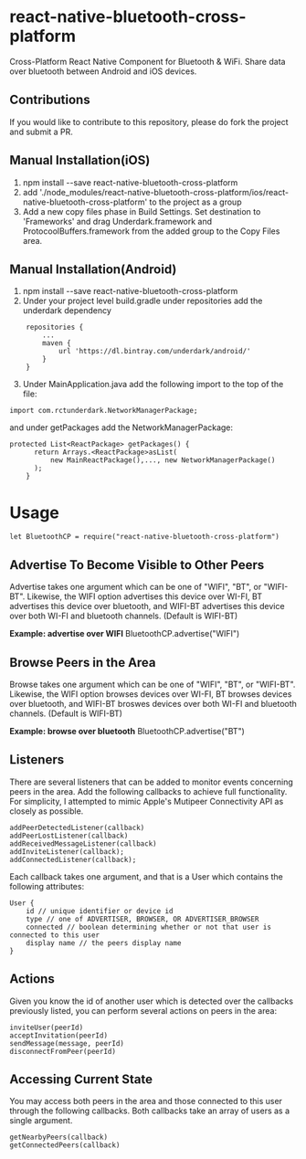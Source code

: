 # react-native-bluetooth-cross-platform
Cross-Platform React Native Component for Bluetooth &amp; WiFi. Share data over bluetooth between Android and iOS devices.

## Contributions
If you would like to contribute to this repository, please do fork the project and submit a PR.

## Manual Installation(iOS)
1. npm install --save react-native-bluetooth-cross-platform
2. add './node_modules/react-native-bluetooth-cross-platform/ios/react-native-bluetooth-cross-platform' to the project as a group
3. Add a new copy files phase in Build Settings. Set destination to 'Frameworks' and drag Underdark.framework and ProtocoolBuffers.framework from the added group to the Copy Files area.

## Manual Installation(Android)
1. npm install --save react-native-bluetooth-cross-platform
2. Under your project level build.gradle under repositories add the underdark dependency
```
    repositories {
		...
        maven {
            url 'https://dl.bintray.com/underdark/android/'
        }
    }
```
3. Under MainApplication.java add the following import to the top of the file:
```
import com.rctunderdark.NetworkManagerPackage;
```
and under getPackages add the NetworkManagerPackage:
```
protected List<ReactPackage> getPackages() {
      return Arrays.<ReactPackage>asList(
          new MainReactPackage(),..., new NetworkManagerPackage()
      );
    }
```

# Usage
```
let BluetoothCP = require("react-native-bluetooth-cross-platform")
```
## Advertise To Become Visible to Other Peers
Advertise takes one argument which can be one of "WIFI", "BT", or "WIFI-BT". Likewise, the WIFI option advertises this device over WI-FI, BT advertises this device over bluetooth, and WIFI-BT advertises this device over both WI-FI and bluetooth channels. (Default is WIFI-BT)

**Example: advertise over WIFI**
BluetoothCP.advertise("WIFI")

## Browse Peers in the Area
Browse takes one argument which can be one of "WIFI", "BT", or "WIFI-BT". Likewise, the WIFI option browses devices over WI-FI, BT browses devices over bluetooth, and WIFI-BT broswes devices over both WI-FI and bluetooth channels. (Default is WIFI-BT)

**Example: browse over bluetooth**
BluetoothCP.advertise("BT")

## Listeners
There are several listeners that can be added to monitor events concerning peers in the area. Add the following callbacks to achieve full functionality. For simplicity, I attempted to mimic Apple's Mutipeer Connectivity API as closely as possible.
```
addPeerDetectedListener(callback)
addPeerLostListener(callback)
addReceivedMessageListener(callback)
addInviteListener(callback);
addConnectedListener(callback);
```
Each callback takes one argument, and that is a User which contains the following attributes:
```
User {
	id // unique identifier or device id
    type // one of ADVERTISER, BROWSER, OR ADVERTISER_BROWSER
    connected // boolean determining whether or not that user is connected to this user
    display name // the peers display name
}
```
## Actions
Given you know the id of another user which is detected over the callbacks previously listed, you can perform several actions on peers in the area:
```
inviteUser(peerId)
acceptInvitation(peerId)
sendMessage(message, peerId)
disconnectFromPeer(peerId)
 ```
## Accessing Current State
You may access both peers in the area and those connected to this user through the following callbacks. Both callbacks take an array of users as a single argument.
```
getNearbyPeers(callback)
getConnectedPeers(callback)
```

